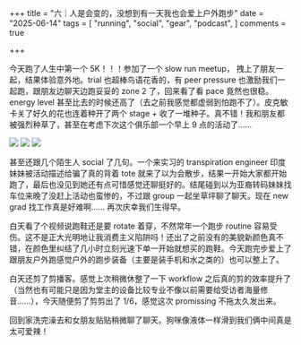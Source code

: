 +++
title = "六｜人是会变的，没想到有一天我也会爱上户外跑步"
date = "2025-06-14"
tags = [
    "running",
    "social",
    "gear",
    "podcast",
]
comments = true

+++

今天跑了人生中第一个 5K！！！参加了一个 slow run meetup， 拽上了朋友一起，结果体验意外地。trial 也超棒鸟语花香的，有 peer pressure 也激励我们一起跑，跟朋友边聊天边跑妥妥的 zone 2 了，回来看了看 pace 竟然也很稳。 energy level 甚至比去的时候还高了（去之前我感觉都虚弱到怕跑不了）。皮克敏卡关了好久的花也连着种开了两个 stage + 收了一堆种子。真不错！我和朋友都被强烈种草了，甚至在考虑下次这个俱乐部一个早上 9 点的活动了…… 

![](https://media.douchi.space/douchi/media_attachments/files/114/686/025/002/113/920/original/76363a3f6c482b9b.png)
![](https://media.douchi.space/douchi/media_attachments/files/114/686/031/589/608/219/original/c05596d7afcc1113.png)
![](https://media.douchi.space/douchi/media_attachments/files/114/686/031/921/769/432/original/67497ee138f87b6c.png)

甚至还跟几个陌生人 social 了几句。一个来实习的 transpiration engineer 印度妹妹被活动描述给骗了真的背着 tote 就来了以为会散步，结果一开始大家都开始跑了，最后也没见到她还有点可惜感觉还聊挺好的。结尾碰到以为亚裔转码妹妹找车位来晚了没赶上活动也蛮惨的，不过跟 group 一起坐草坪聊了聊天。现在 new grad 找工作真是好难啊…… 再次庆幸我们生得早。

白天看了个视频说跑鞋还是要 rotate 着穿，不然常年一个跑步 routine 容易受伤。这不是正大光明地让我消费主义陷阱吗！还出了之前没有的美貌新颜色真不错，在颜色里纠结了几小时立刻光速下单一开始就想买的跑鞋。今天跑完步爱上了跟朋友户外跑感觉户外的跑步装备（主要是装手机和水之类的）也可以整上了。

白天还剪了剪播客。感觉上次稍微休整了一下 workflow 之后真的剪的效率提升了（当然也有可能只是因为堂主的设备比较专业不像以前需要给受访者海量修音……），今天随便剪了剪剪出了 1/6，感觉这次 promissing 不拖太久发出来。

回到家洗完澡去和女朋友贴贴稍微聊了聊天。狗咪像液体一样滑到我们俩中间真是太可爱辣！